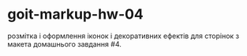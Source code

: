 # goit-markup-hw-04
розмітка і оформлення іконок і декоративних ефектів для сторінок з макета домашнього завдання #4.
